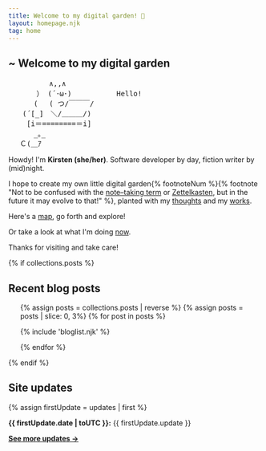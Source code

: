 ```yaml
---
title: Welcome to my digital garden! 🌱
layout: homepage.njk
tag: home
---
```


<section class="content">

# ~ Welcome to my <span class="wave hometitle">digital garden</span>

<pre class="ascii">
　　　 　  ∧,,∧
　　　　） (´･ω･) 　 　 　 　Hello!
　　　 (　 ( つ/￣￣￣/　
　　(´[_]　＼/＿＿＿/)
　　 [i＝========＝i]
　　　 _｡_　 　
　 Ｃ(＿ｱ
</pre>

Howdy! I'm **Kirsten (she/her)**. Software developer by day, fiction writer by (mid)night.

I hope to create my own little digital garden{% footnoteNum %}{% footnote "Not to be confused with the [note–taking term](https://github.com/MaggieAppleton/digital-gardeners#what-is-digital-gardening) or [Zettelkasten](https://zettelkasten.de/posts/overview/), but in the future it may evolve to that!" %}, planted with my [thoughts](/blog) and my [works](/projects).

Here's a [map](/sitemap), go forth and explore!

Or take a look at what I'm doing [now](/now).

Thanks for visiting and take care!

</section>

{% if collections.posts %}

<section class="content">

## Recent blog posts

<ul class="blog-list">
{% assign posts = collections.posts | reverse %}
{% assign posts = posts | slice: 0, 3%}
{% for post in posts %}

{% include 'bloglist.njk' %}

{% endfor %}

</ul>
</section>
{% endif %}

<section class="content">

## Site updates

{% assign firstUpdate = updates | first %}

**{{ firstUpdate.date  | toUTC }}:** {{ firstUpdate.update }}

**[See more updates →](/changelog)**

<p></p>

</section>

